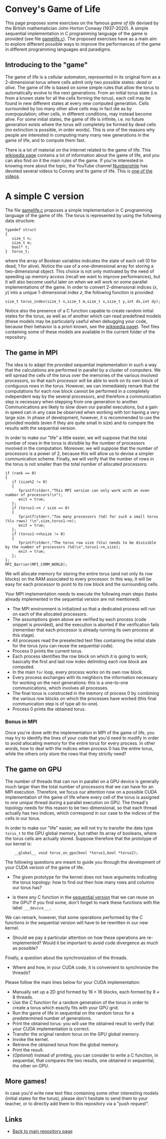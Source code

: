 
# Convey's Game of Life

This page proposes some exercises on the famous *game of life* devised 
by the British mathematician John Horton Conway (1937-2020). A simple 
sequential implementation in C programming language of the game is provided
(see file [gamelife.c](./gamelife.c)). The proposed exercises have as a 
main aim to explore different possible ways to improve the performances of 
the game in different programming languages and paradigms.

## Introducing to the "game"

The game of life is a cellular automaton, represented in its original form
as a 2-dimensional torus where cells admit only two possible states: *dead*
or *alive*. The game of life is based on some simple rules that allow the torus 
to automatically evolve to the next generations. From an initial torus state 
(i.e. from a known state for all the cells forming the torus), each cell may 
be found in new different states at every new computed generation. Cells 
surrounded by too many other alive cells may in fact die as by overpopulation; 
other cells, in different conditions, may instead become alive. For some initial 
states, the game of life is infinite, i.e. no future generation exists where the
torus will completely be formed by dead cells (no extinction is possible, in 
order words). This is one of the reasons why people are interested in computing 
many many new generations in the game of life, and to compute them fast.

There is a lot of material on the Internet related to the game of life.
This [wikipedia page](https://en.wikipedia.org/wiki/Conway%27s_Game_of_Life)
contains a lot of information about the game of life, and you can also find
on it the main rules of the game. If you're interested in knowing more
about the topic, the YouTube channel 
[Numberphile](https://www.youtube.com/@numberphile)
has devoted several videos to Convey and its game of life. This is 
[one of the videos](https://www.youtube.com/watch?v=R9Plq-D1gEk).

# A simple C version

The file [gamelife.c](./gamelife.c) proposes a simple implementation in
C programming language of the game of life. The torus is represented by
using the following data structure:

	typedef struct
	{
	   size_t n;
	   size_t m;
	   bool* t;
	}  torus_t;

where the array of Boolean variables indicates the state of each cell 
(0 for dead; 1 for alive). Notice the use of a one-dimensional array for
storing a two-dimensional object. This choice is not only motivated by the
need of speeding up memory access (recall we want to improve performances), 
but it will also become useful later on when we will work on some parallel
implementations of the game. In order to convert 2-dimensional indices $(x,y)$
into a unique 1-dimensional index $z$, the following function is provided:

	size_t torus_index(size_t n,size_t m,size_t x,size_t y,int dx,int dy);

Notice also the presence of a C function capable to create random initial 
states for the torus, as well as of another which can read predefined models 
(these models may be particularly useful when debugging your code, because 
their behavior is a priori known, see the 
[wikipedia page](https://en.wikipedia.org/wiki/Conway%27s_Game_of_Life)).
Text files containing some of these models are available in the current
folder of the repository.

## The game in MPI

The idea is to adapt the provided sequential implementation in such a way 
that the calculations are performed in parallel by a cluster of computers.
We will spread the cells of the torus over the memories of the various
involved processors, so that each processor will be able to work on its
own block of contiguous rows in the torus. However, we can immediately 
remark that the computations for each row block cannot be performed in
a completely independent way by the several processors, and therefore
a communication step is necessary when stepping from one generation
to another. Communications are likely to slow down our parallel 
executions, but a gain in speed can in any case be observed when 
working with tori having a very large size. In phase of development,
however, it is recommended to use the provided models (even if they are
quite small in size) and to compare the results with the sequential 
version.

In order to make our "life" a little easier, we will suppose that the 
total number of rows in the torus is divisible by the number of processors
involved in the computation. Moreover, we will suppose that the number
of processors is a power of 2, because this will allow us to devise a 
simpler communication scheme. Finally, we will verify that the number of
rows in the torus is not smaller than the total number of allocated
processors:

	if (rank == 0)
	{
	   if (size%2 != 0)
	   {
	      fprintf(stderr,"This MPI version can only work with an even number of processors!\n");
	      exit = true;
	   };
	   if (torus1->n / size == 0)
	   {
	      fprintf(stderr,"Too many processors (%d) for such a small torus (%lu rows) !\n",size,torus1->n);
	      exit = true;
	   };
	   if (torus1->n%size != 0)
	   {
	      fprintf(stderr,"The torus row size (%lu) needs to be divisible by the number of processors (%d)\n",torus1->n,size);
	      exit = true;
	   };
	};
	MPI_Barrier(MPI_COMM_WORLD);

We will allocate memory for storing the entire torus (and not only its 
row blocks) on the RAM associated to every processor. In this way, it will 
be easy for each processor to point to its row block and the surrounding
cells.

Your MPI implementation needs to execute the following main steps (tasks
already implemented in the sequential version are not mentioned):

- The MPI environment is initialized so that a dedicated process will run
  on each of the allocated processors.
- The assumptions given above are verified by each process (code snippet
  is provided), and the execution is aborted if the verification fails
  (remember that each processor is already running its own process at this
  stage).
- All processes read the preselected text files containing the initial
  state for the torus (you can reuse the sequential code).
- Process 0 prints the current torus.
- Each process identifies the row block on which it is going to work;
  basically the first and last row index delimiting each row block are computed.
- In the main ```for``` loop, every process works on its own row block.
- Every process exchanges with its neighbors the information necessary for
  working on the next generations: this is a one-to-one communications, which
  involves all processes.
- The final torus is constructed in the memory of process 0 by combining the 
  various row blocks on which the processes have worked (this final 
  communication step is of type all-to-one).
- Process 0 prints the obtained torus.

### Bonus in MPI

Once you're done with the implementation in MPI of the game of life, you may
try to identify the lines of your code that you'd need to modify in order to
avoid allocating memory for the entire torus for every process. In other words,
how to deal with the indices when process 0 has the entire torus, while the
others only store the rows that they strictly need?

## The game on GPU

The number of threads that can run in parallel on a GPU device is generally
much larger than the total number of processors that we can have for an 
MPI execution. Therefore, we focus our attention now on a possible CUDA 
implementation of the game of life where every cell of the torus is assigned 
to *one unique* thread during a parallel execution on GPU. The thread's 
topology needs for this reason to be two-dimensional, so that each thread
actually has two indices, which correspond in our case to the indices of
the cells in our torus. 

In order to make our "life" easier, we will not try to transfer the data
type ```torus_t``` to the GPU global memory, but rather its array of booleans,
where the torus cells are actually stored. Suppose therefore that the prototype 
of our kernel is:

        __global__ void torus_on_gpu(bool *torus1,bool *torus2);

The following questions are meant to guide you through the development of
your CUDA version of the game of life. 

- The given prototype for the kernel does not have arguments indicating the
  torus topology: how to find out then how many rows and columns our torus has?

- Is there any C function in the [sequential version](./gamelife.c) that we 
  can reuse on the GPU? If you find some, don't forget to mark these functions
  with the label ```___device___```.

We can remark, however, that some operations performed by the C functions in 
the sequential version will have to be rewritten in our new kernel.

- Should we pay a particular attention on how these operations are re-implemented?
  Would it be important to avoid code divergence as much as possible?

Finally, a question about the synchronization of the threads.

- Where and how, in your CUDA code, it is convenient to synchronize the threads?

Please follow the main lines below for your CUDA implementation:

- Manually set up a 2D grid formed by $16 \times 16$ blocks, each formed by 
  $8 \times 8$ threads.
- Use the C function for a random generation of the torus in order to
  create a torus which exactly fits with your GPU grid.
- Run the game of life in sequential on the random torus for a predetermined
  number of generations.
- Print the obtained torus: you will use the obtained result to verify that 
  your CUDA implementation is correct.
- Transfer the original random torus on the GPU global memory.
- Invoke the kernel.
- Retrieve the obtained torus from the global memory.
- Print the result.
- (*Optional*) Instead of printing, you can consider to write a C function,
  in sequential, that compares the two results, one obtained in sequential,
  the other on GPU.

## More games!

In case you'd write new text files containing some other interesting models 
(initial states for the torus), please don't hesitate to send them to your 
teacher, or to directly add them to this repository via a "push request".

## Links

* [Back to main repository page](../../README.md)

